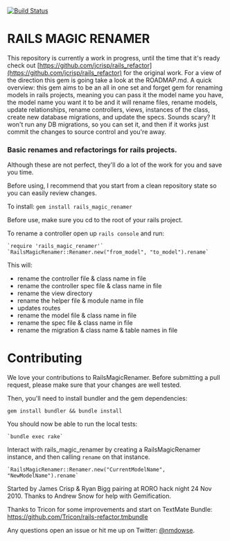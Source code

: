 [![Build Status](https://img.shields.io/travis/nickdowse/rails_magic_renamer.svg)](https://travis-ci.org/nickdowse/rails_magic_renamer)

# RAILS MAGIC RENAMER

This repository is currently a work in progress, until the time that it's ready check out [https://github.com/jcrisp/rails_refactor](https://github.com/jcrisp/rails_refactor) for the original work. For a view of the direction this gem is going take a look at the ROADMAP.md. A quick overview: this gem aims to be an all in one set and forget gem for renaming models in rails projects, meaning you can pass it the model name you have, the model name you want it to be and it will rename files, rename models, update relationships, rename controllers, views, instances of the class, create new database migrations, and update the specs. Sounds scary? It won't run any DB migrations, so you can set it, and then if it works just commit the changes to source control and you're away.

### Basic renames and refactorings for rails projects.
Although these are not perfect, they'll do a lot of the work for you 
and save you time. 

Before using, I recommend that you start from a clean repository state so 
you can easily review changes.

To install:
    `gem install rails_magic_renamer`

Before use, make sure you cd to the root of your rails project.

To rename a controller open up `rails console` and run:

    `require 'rails_magic_renamer'`
    `RailsMagicRenamer::Renamer.new("from_model", "to_model").rename`

This will:

* rename the controller file & class name in file
* rename the controller spec file & class name in file
* rename the view directory
* rename the helper file & module name in file
* updates routes
* rename the model file & class name in file
* rename the spec file & class name in file
* rename the migration & class name & table names in file

# Contributing

We love your contributions to RailsMagicRenamer. Before submitting a pull request, please make sure that your changes are well tested.

Then, you'll need to install bundler and the gem dependencies:

  `gem install bundler && bundle install`

  You should now be able to run the local tests:

    `bundle exec rake`

Interact with rails_magic_renamer by creating a RailsMagicRenamer instance, and then calling `rename` on that instance.
  
    `RailsMagicRenamer::Renamer.new("CurrentModelName", "NewModelName").rename`

Started by James Crisp & Ryan Bigg pairing at RORO hack night 24 Nov 2010.
Thanks to Andrew Snow for help with Gemification.

Thanks to Tricon for some improvements and start on TextMate Bundle:
https://github.com/Tricon/rails-refactor.tmbundle

Any questions open an issue or hit me up on Twitter: [@nmdowse](https://twitter.com/nmdowse).
